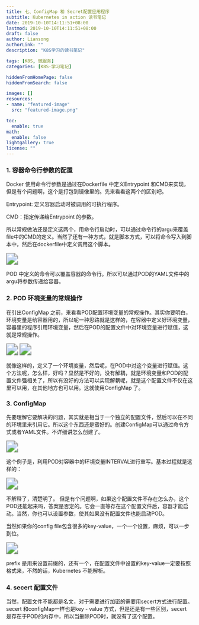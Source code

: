 ```yaml
---
title: 七、ConfigMap 和 Secret配置应用程序
subtitle: Kubernetes in action 读书笔记
date: 2019-10-10T14:11:51+08:00
lastmod: 2019-10-10T14:11:51+08:00
draft: false
author: Liansong
authorLink: ""
description: "K8S学习的读书笔记"

tags: [K8S, 微服务]
categories: [K8S-学习笔记]

hiddenFromHomePage: false
hiddenFromSearch: false

images: []
resources:
- name: "featured-image"
  src: "featured-image.png"

toc:
  enable: true
math:
  enable: false
lightgallery: true
license: ""
---
```


### 1. 容器命令行参数的配置

Docker 使用命令行参数是通过在Dockerfile 中定义Entrypoint 和CMD来实现，但是有个问题啊，这个是打包到镜像里的。先来看看这两个的区别吧。

Entrypoint: 定义容器启动时被调用的可执行程序。

CMD：指定传递给Entrypoint 的参数。

所以常规做法还是定义这两个，用命令行启动时，可以通过命令行的argu来覆盖file中的CMD的定义。当然了还有一种方式，就是脚本方式，可以将命令写入到脚本中，然后在dockerfile中定义调用这个脚本。

<img src="https://cdn.jsdelivr.net/gh/yeliansong/github-blog-PIC/blog-images006y8mN6gy1g6ycqeiovej30lb03ct9m.jpg" style="zoom:200%;" />

POD 中定义的命令可以覆盖容器的命令行。所以可以通过POD的YAML文件中的argu将参数传递给容器。



### 2. POD 环境变量的常规操作

在引出ConfigMap 之前，来看看POD配置环境变量的常规操作。其实你要明白，环境变量是给容器用的，所以呢一种思路就是这样的，在容器中定义好环境变量，容器里的程序引用环境变量，然后在POD的配置文件中对环境变量进行赋值，这就是常规操作。

<img src="https://cdn.jsdelivr.net/gh/yeliansong/github-blog-PIC/blog-images006y8mN6gy1g6ycqf7yhhj30it05rgml.jpg" style="zoom:200%;" />

<img src="https://cdn.jsdelivr.net/gh/yeliansong/github-blog-PIC/blog-images006y8mN6gy1g6ycqgyzg8j30j4052wf2.jpg" style="zoom:200%;" />

就像这样的，定义了一个环境变量，然后呢，在POD中对这个变量进行赋值。这个方法呢，怎么样，好吗？显然是不好的，没有解耦，就是环境变量和POD的配置文件强相关了，所以有没好的方法可以实现解耦呢，就是这个配置文件不仅在这里可以用，在其他地方也可以用。这就使用ConfigMap 了。



### 3. ConfigMap

先要理解它要解决的问题，其实就是相当于一个独立的配置文件，然后可以在不同的环境里来引用它。所以这个东西还是蛮好的。创建ConfigMap可以通过命令方式或者YAML文件。不详细讲怎么创建了。

<img src="https://cdn.jsdelivr.net/gh/yeliansong/github-blog-PIC/blog-images006y8mN6gy1g6ycqhmjtoj30kh095wgt.jpg" style="zoom:200%;" />

这个例子是，利用POD对容器中的环境变量INTERVAL进行重写。基本过程就是这样的：

<img src="https://cdn.jsdelivr.net/gh/yeliansong/github-blog-PIC/blog-images006y8mN6gy1g6ycqjde66j30io08mwjy.jpg" style="zoom:200%;" />

不解释了，清楚明了。 但是有个问题啊，如果这个配置文件不存在怎么办，这个POD还能起来吗，答案是否定的。它会一直等存在这个配置文件后，容器才能启动。当然，你也可以设置参数，使其如果没有配置文件也能启动POD。

当然如果你的config file包含很多的key-value，一个一个设置，麻烦，可以一步到位。

<img src="https://cdn.jsdelivr.net/gh/yeliansong/github-blog-PIC/blog-images006y8mN6gy1g6ycqjvnbyj30ib04nwfr.jpg" style="zoom:200%;" />

prefix 是用来设置前缀的，还有一个，在配置文件中设置的key-value一定要按照格式来，不然的话，Kubernetes 不能解析。



### 4. secert 配置文件

当然，配置文件不能都是名文，对于需要进行加密的需要用secert方式进行配置。secert 和configMap一样也是key - value 方式，但是还是有一些区别，secert 是存在于POD的内存中，所以当删除POD时，就没有了这个配置。
